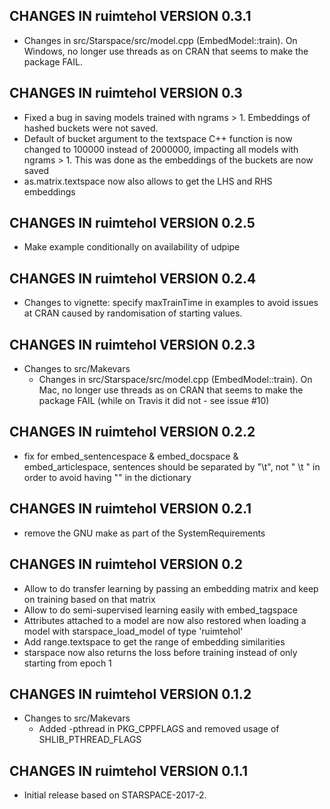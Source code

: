 ## CHANGES IN ruimtehol VERSION 0.3.1

- Changes in src/Starspace/src/model.cpp (EmbedModel::train). On Windows, no longer use threads as on CRAN that seems to make the package FAIL.

## CHANGES IN ruimtehol VERSION 0.3

- Fixed a bug in saving models trained with ngrams > 1. Embeddings of hashed buckets were not saved. 
- Default of bucket argument to the textspace C++ function is now changed to 100000 instead of 2000000, impacting all models with ngrams > 1. This was done as the embeddings of the buckets are now saved 
- as.matrix.textspace now also allows to get the LHS and RHS embeddings

## CHANGES IN ruimtehol VERSION 0.2.5

- Make example conditionally on availability of udpipe 

## CHANGES IN ruimtehol VERSION 0.2.4

- Changes to vignette: specify maxTrainTime in examples to avoid issues at CRAN caused by randomisation of starting values.

## CHANGES IN ruimtehol VERSION 0.2.3

- Changes to src/Makevars
    - Changes in src/Starspace/src/model.cpp (EmbedModel::train). On Mac, no longer use threads as on CRAN that seems to make the package FAIL (while on Travis it did not - see issue #10)

## CHANGES IN ruimtehol VERSION 0.2.2

- fix for embed_sentencespace & embed_docspace & embed_articlespace, sentences should be separated by "\t", not " \t " in order to avoid having "" in the dictionary

## CHANGES IN ruimtehol VERSION 0.2.1

- remove the GNU make as part of the SystemRequirements

## CHANGES IN ruimtehol VERSION 0.2

- Allow to do transfer learning by passing an embedding matrix and keep on training based on that matrix 
- Allow to do semi-supervised learning easily with embed_tagspace
- Attributes attached to a model are now also restored when loading a model with starspace_load_model of type 'ruimtehol'
- Add range.textspace to get the range of embedding similarities
- starspace now also returns the loss before training instead of only starting from epoch 1

## CHANGES IN ruimtehol VERSION 0.1.2

- Changes to src/Makevars
    - Added -pthread in PKG_CPPFLAGS and removed usage of SHLIB_PTHREAD_FLAGS

## CHANGES IN ruimtehol VERSION 0.1.1

- Initial release based on STARSPACE-2017-2.
